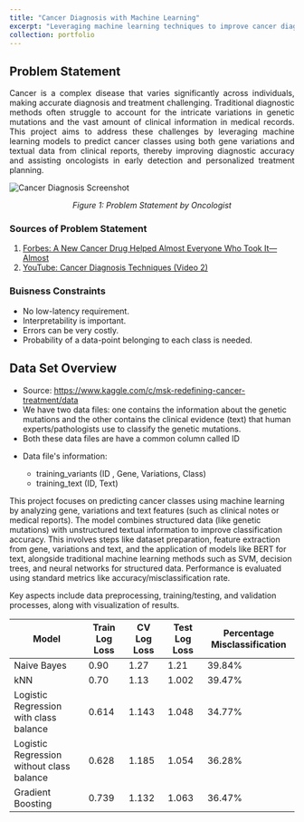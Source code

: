 ```yaml
---
title: "Cancer Diagnosis with Machine Learning"
excerpt: "Leveraging machine learning techniques to improve cancer diagnosis accuracy." 
collection: portfolio
---
```


## Problem Statement
<div style="text-align: justify;">
Cancer is a complex disease that varies significantly across individuals, making accurate diagnosis and treatment challenging. Traditional diagnostic methods often struggle to account for the intricate variations in genetic mutations and the vast amount of clinical information in medical records. This project aims to address these challenges by leveraging machine learning models to predict cancer classes using both gene variations and textual data from clinical reports, thereby improving diagnostic accuracy and assisting oncologists in early detection and personalized treatment planning.
</div>

![Cancer Diagnosis Screenshot]({{site.baseurl}}/images/1.png)
<p align="center"><em>Figure 1: Problem Statement by Oncologist</em></p>

### Sources of Problem Statement

1. [Forbes: A New Cancer Drug Helped Almost Everyone Who Took It—Almost](https://www.forbes.com/sites/matthewherper/2017/06/03/a-new-cancer-drug-helped-almost-everyone-who-took-it-almost-heres-what-it-teaches-us/#2a44ee2f6b25)
2. [YouTube: Cancer Diagnosis Techniques (Video 2)](https://www.youtube.com/watch?v=qxXRKVompI8)

### Buisness Constraints
* No low-latency requirement.
* Interpretability is important.
* Errors can be very costly.
* Probability of a data-point belonging to each class is needed.

## Data Set Overview
- Source: https://www.kaggle.com/c/msk-redefining-cancer-treatment/data
- We have two data files: one contains the information about the genetic mutations and the other contains the clinical evidence (text) that  human experts/pathologists use to classify the genetic mutations. 
- Both these data files are have a common column called ID
- <p> 
    Data file's information:
    <ul> 
        <li>
        training_variants (ID , Gene, Variations, Class)
        </li>
        <li>
        training_text (ID, Text)
        </li>
    </ul>
</p>

This project focuses on predicting cancer classes using machine learning by analyzing gene, variations and text features (such as clinical notes or medical reports). The model combines structured data (like genetic mutations) with unstructured textual information to improve classification accuracy. This involves steps like dataset preparation, feature extraction from gene, variations and text, and the application of models like BERT for text, alongside traditional machine learning methods such as SVM, decision trees, and neural networks for structured data. Performance is evaluated using standard metrics like accuracy/misclassification rate.




Key aspects include data preprocessing, training/testing, and validation processes, along with visualization of results.
 
| Model             | Train Log Loss | CV Log Loss | Test Log Loss | Percentage Misclassification |
|-------------------|----------|-----------|---------|----------|
| Naive Bayes      | 0.90      | 1.27      | 1.21    | 39.84%     |
| kNN               | 0.70      | 1.13      | 1.002    | 39.47%     |
| Logistic Regression with class balance     | 0.614     | 1.143      | 1.048    | 34.77%    |
| Logistic Regression without class balance     | 0.628      | 1.185      | 1.054    | 36.28%     |
| Gradient Boosting  | 0.739      | 1.132      | 1.063    | 36.47%     |
